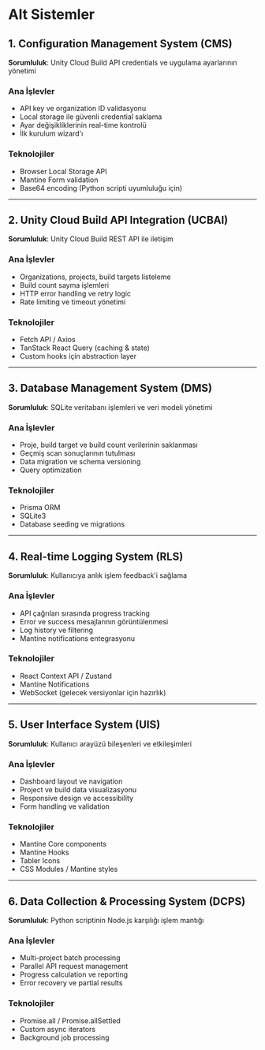 # Alt Sistemler

## 1. Configuration Management System (CMS)
**Sorumluluk**: Unity Cloud Build API credentials ve uygulama ayarlarının yönetimi

### Ana İşlevler
- API key ve organization ID validasyonu
- Local storage ile güvenli credential saklama
- Ayar değişikliklerinin real-time kontrolü
- İlk kurulum wizard'ı

### Teknolojiler
- Browser Local Storage API
- Mantine Form validation
- Base64 encoding (Python scripti uyumluluğu için)

---

## 2. Unity Cloud Build API Integration (UCBAI)
**Sorumluluk**: Unity Cloud Build REST API ile iletişim

### Ana İşlevler
- Organizations, projects, build targets listeleme
- Build count sayma işlemleri
- HTTP error handling ve retry logic
- Rate limiting ve timeout yönetimi

### Teknolojiler
- Fetch API / Axios
- TanStack React Query (caching & state)
- Custom hooks için abstraction layer

---

## 3. Database Management System (DMS) 
**Sorumluluk**: SQLite veritabanı işlemleri ve veri modeli yönetimi

### Ana İşlevler
- Proje, build target ve build count verilerinin saklanması
- Geçmiş scan sonuçlarının tutulması
- Data migration ve schema versioning
- Query optimization

### Teknolojiler
- Prisma ORM
- SQLite3
- Database seeding ve migrations

---

## 4. Real-time Logging System (RLS)
**Sorumluluk**: Kullanıcıya anlık işlem feedback'i sağlama

### Ana İşlevler
- API çağrıları sırasında progress tracking
- Error ve success mesajlarının görüntülenmesi
- Log history ve filtering
- Mantine notifications entegrasyonu

### Teknolojiler
- React Context API / Zustand
- Mantine Notifications
- WebSocket (gelecek versiyonlar için hazırlık)

---

## 5. User Interface System (UIS)
**Sorumluluk**: Kullanıcı arayüzü bileşenleri ve etkileşimleri

### Ana İşlevler
- Dashboard layout ve navigation
- Project ve build data visualizasyonu
- Responsive design ve accessibility
- Form handling ve validation

### Teknolojiler
- Mantine Core components
- Mantine Hooks
- Tabler Icons
- CSS Modules / Mantine styles

---

## 6. Data Collection & Processing System (DCPS)
**Sorumluluk**: Python scriptinin Node.js karşılığı işlem mantığı

### Ana İşlevler
- Multi-project batch processing
- Parallel API request management
- Progress calculation ve reporting
- Error recovery ve partial results

### Teknolojiler
- Promise.all / Promise.allSettled
- Custom async iterators
- Background job processing

